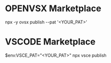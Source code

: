 # OPENVSX Marketplace

npx -y ovsx publish --pat '<YOUR_PAT>'

# VSCODE Marketplace

$env:VSCE_PAT="<YOUR_PAT>"
npx vsce publish
